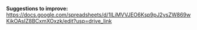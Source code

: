 **Suggestions to improve:**
https://docs.google.com/spreadsheets/d/1ILiMVVJEO6Ksp9pJ2ysZW869wKikOAsIZ8BCxmXOxzk/edit?usp=drive_link
